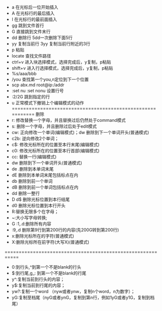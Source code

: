 * a   在光标后一位开始插入
* A   在光标行的最后插入
* I   在光标行的最前面插入
* gg  跳到文件首行
* G   直接跳到文件末行
* dd  删除行 5dd一次删除下面5行
* yy  复制当前行  3yy 复制当前行附近的3行
* p   粘贴
* locate 查找文件路径
* ctrl+v 进入块选择模式，选择完成后，y复制，p粘贴
* shift+v 进入行选择模式，选择完成后，y复制，p粘贴
* %s/aaa/bbb
* /you 查找第一个you,n定位到下一个位置
* scp abx.md root@ip:/addr
* :set nu :set nonu 设置行号
* :2/2G 跳到指定的行
* u 正常模式下撤销上个编辑模式的动作
===========================================================
删除
* r: 修改替换一个字母，并且替换过后仍然处于command模式
* s: 删除一个字母，并且删除过后处于edit模式
* cw: 正向修改一个单词(编辑模式)；dw 删除到下一个单词开头(普通模式)
* c2b: 逆向修改2个单词；
* c$: 修改光标所在的位置至本行末尾(编辑模式)
* c0: 修改光标所在的位置至本行首部(编辑模式)
* cc: 替换一行(编辑模式)
* dw 删除到下一个单词开头(普通模式)
* de .删除到本单词末尾
* dE  删除到本单词末尾包括标点在内
* db  删除到前一个单词
* dB  删除到前一个单词包括标点在内
* dd  删除一整行
* D d$ 删除光标位置到本行结尾
* d0 删除光标位置到本行开头
* R:替换无限多个在字母；
* ~:大小写字母转换;
* G :1,.d:删除所有内容
* :9,.d 删除第9行到第200行的内容(先200G转到第200行)
* x:删除光标所在的字符(普通模式)
* X:删除光标所在前字符(大写X)(普通模式)

===========================================================

* 0:到行头,^到第一个不是blank的行头
* $:到行尾,g_: 到第一个不是blank的行尾
* y^:复制当前到行头的内容； 
* y$:复制当前到行尾的内容； 
* yw?:复制一个word （nyw或者ynw，复制n个word，n为数字）； 
* yG:复制至档尾（nyG或者ynG，复制到第n行，例如1yG或者y1G，复制到档尾）
